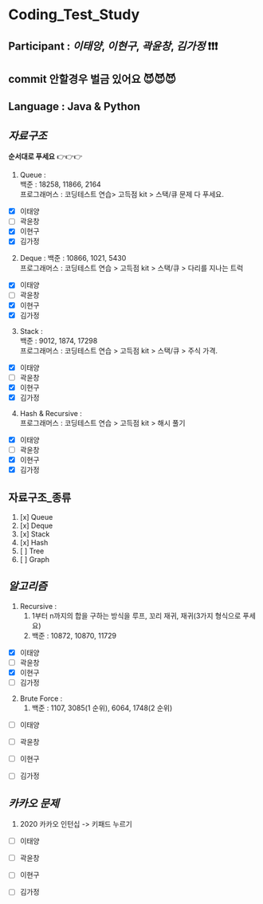 # Coding_Test_Study

## **Participant** : *이태양*, *이현구*, *곽윤창*, *김가정* :exclamation::exclamation::exclamation:   
## **commit** 안할경우 벌금 있어요 :smiling_imp::smiling_imp::smiling_imp:
## **Language** : **Java** & **Python**

## _자료구조_
**순서대로 푸세요** 👉👉👉

1. Queue :     
   백준 : 18258, 11866, 2164   
   프로그래머스 : 코딩테스트 연습> 고득점 kit > 스택/큐 문제 다 푸세요.  
- [x] 이태양   
- [ ] 곽윤창  
- [x] 이현구
- [x] 김가정  

2. Deque :
   백준 : 10866, 1021, 5430       
   프로그래머스 : 코딩테스트 연습 > 고득점 kit > 스택/큐 > 다리를 지나는 트럭      
- [x] 이태양   
- [ ] 곽윤창  
- [x] 이현구
- [x] 김가정     

3. Stack :        
   백준 : 9012, 1874, 17298          
   프로그래머스 : 코딩테스트 연습 > 고득점 kit > 스택/큐 > 주식 가격.             
- [x] 이태양   
- [ ] 곽윤창  
- [x] 이현구
- [x] 김가정

4. Hash & Recursive :             
   프로그래머스 : 코딩테스트 연습 > 고득점 kit > 해시 풀기             
- [x] 이태양   
- [ ] 곽윤창  
- [x] 이현구
- [x] 김가정    

## __자료구조_종류__

1. [x] Queue
2. [x] Deque
3. [x] Stack
4. [x] Hash
5. [ ] Tree
6. [ ] Graph





## _알고리즘_

1. Recursive :    
    1. 1부터 n까지의 합을 구하는 방식을 루프, 꼬리 재귀, 재귀(3가지 형식으로 푸세요)    
    2. 백준 : 10872, 10870, 11729  

- [x] 이태양   
- [ ] 곽윤창  
- [x] 이현구  
- [ ] 김가정

2. Brute Force :
    1. 백준 : 1107, 3085(1 순위), 6064, 1748(2 순위)        
      
- [ ] 이태양   
- [ ] 곽윤창  
- [ ] 이현구  
- [ ] 김가정


## _카카오 문제_

1. 2020 카카오 인턴십 -> 키패드 누르기     

- [ ] 이태양   
- [ ] 곽윤창  
- [ ] 이현구  
- [ ] 김가정



